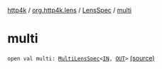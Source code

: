 [http4k](../../index.md) / [org.http4k.lens](../index.md) / [LensSpec](index.md) / [multi](./multi.md)

# multi

`open val multi: `[`MultiLensSpec`](../-multi-lens-spec/index.md)`<`[`IN`](index.md#IN)`, `[`OUT`](index.md#OUT)`>` [(source)](https://github.com/http4k/http4k/blob/master/http4k-core/src/main/kotlin/org/http4k/lens/lensSpec.kt#L84)